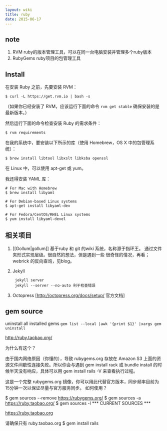 ```yaml
---
layout: wiki
title: ruby
date: 2015-06-17
---
```


## note

1. RVM ruby的版本管理工具，可以在同一台电脑安装并管理多个ruby版本
2. RubyGems ruby项目的包管理工具

## Install
在安装 Ruby 之前，先要安装 RVM：

    $ curl -L https://get.rvm.io | bash -s
（如果你已经安装了 RVM，应该运行下面的命令 `rvm get stable`
确保安装的是最新版本。）

然后运行下面的命令检查安装 Ruby 的需求条件：

    $ rvm requirements
在我的系统中，要安装以下所示的库（使用 Homebrew，OS X 中的包管理系统）：

    $ brew install libtool libxslt libksba openssl
在 Linux 中，可以使用 apt-get 或 yum。

我还得安装 YAML 库：

    # For Mac with Homebrew
    $ brew install libyaml
    
    # For Debian-based Linux systems
    $ apt-get install libyaml-dev
    
    # For Fedora/CentOS/RHEL Linux systems
    $ yum install libyaml-devel


## 相关项目
1. [[Gollum|gollum]]  基于ruby 和 git 的wiki 系统，名称源于指环王。 
通过文件夹形式实现层级。很自然的想法，但是遇到一些
很奇怪的情况，再看；webrick 的反向查询，见blog。
2. Jekyll

        jekyll server
        jekyll --server --no-auto 利于检查错误

3. Octopress [http://octopress.org/docs/setup/ 官方文档]

## gem source 

uninstall all installed gems
`gem list --local |awk '{print $1}' |xargs gem uninstall`

http://ruby.taobao.org/

为什么有这个？

由于国内网络原因（你懂的），导致 rubygems.org 存放在 Amazon S3 上面的资源文件间歇性连接失败。所以你会与遇到 gem install rack 或 bundle install 的时候半天没有响应，具体可以用 gem install rails -V 来查看执行过程。

这是一个完整 rubygems.org 镜像，你可以用此代替官方版本，同步频率目前为15分钟一次以保证尽量与官方服务同步。
如何使用？

$ gem sources --remove https://rubygems.org/
$ gem sources -a https://ruby.taobao.org/
$ gem sources -l
*** CURRENT SOURCES ***

https://ruby.taobao.org

请确保只有 ruby.taobao.org
$ gem install rails

